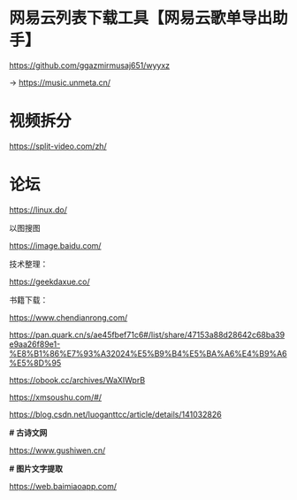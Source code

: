 # 网易云列表下载工具【网易云歌单导出助手】

https://github.com/ggazmirmusaj651/wyyxz

-> https://music.unmeta.cn/



# 视频拆分

https://split-video.com/zh/



# 论坛

https://linux.do/



以图搜图

https://image.baidu.com/



技术整理：

https://geekdaxue.co/



书籍下载：

https://www.chendianrong.com/



https://pan.quark.cn/s/ae45fbef71c6#/list/share/47153a88d28642c68ba39e9aa26f89e1-%E8%B1%86%E7%93%A32024%E5%B9%B4%E5%BA%A6%E4%B9%A6%E5%8D%95



https://obook.cc/archives/WaXIWprB



https://xmsoushu.com/#/



https://blog.csdn.net/luoganttcc/article/details/141032826





**# 古诗文网**

https://www.gushiwen.cn/



**# 图片文字提取**

https://web.baimiaoapp.com/
